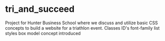 # tri_and_succeed
Project for Hunter Business School where we discuss and utilize basic CSS concepts to build a website for a triathlon event.
Classes
ID's
font-family
list styles
box model concept introduced
